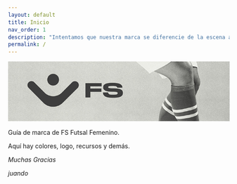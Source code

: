 ```yaml
---
layout: default
title: Inicio
nav_order: 1
description: "Intentamos que nuestra marca se diferencie de la escena actual de esports para aportar algo distinto a la industria."
permalink: /
---
```


<img src="assets/images/header.jpg" alt="Ladder Cup '21"/>

Guía de marca de FS Futsal Femenino.

Aquí hay colores, logo, recursos y demás.   


*Muchas Gracias*

*juando*